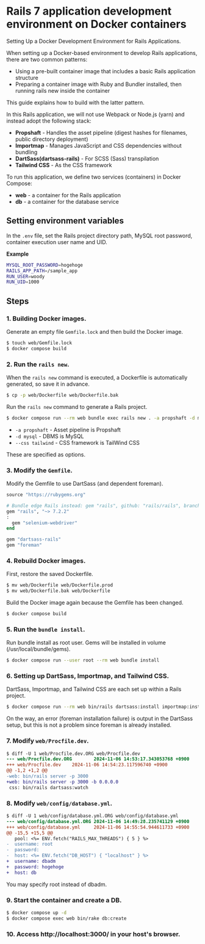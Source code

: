# Rails 7 application development environment on Docker containers

Setting Up a Docker Development Environment for Rails Applications.

When setting up a Docker-based environment to develop Rails applications, there are two common patterns:

- Using a pre-built container image that includes a basic Rails application structure
- Preparing a container image with Ruby and Bundler installed, then running rails new inside the container

This guide explains how to build with the latter pattern.

In this Rails application, we will not use Webpack or Node.js (yarn) and instead adopt the following stack:

- **Propshaft** - Handles the asset pipeline (digest hashes for filenames, public directory deployment)
- **Importmap** - Manages JavaScript and CSS dependencies without bundling
- **DartSass(dartsass-rails)** - For SCSS (Sass) transpilation
- **Tailwind CSS** - As the CSS framework

To run this application, we define two services (containers) in Docker Compose:

- **web** - a container for the Rails application
- **db** - a container for the database service 

## Setting environment variables

In the `.env` file, set the Rails project directory path, MySQL root password, container execution user name and UID.

**Example**

```bash
MYSQL_ROOT_PASSWORD=hogehoge
RAILS_APP_PATH=/sample_app
RUN_USER=woody
RUN_UID=1000
```

## Steps

### 1. Building Docker images.

Generate an empty file `Gemfile.lock` and then build the Docker image.

```bash
$ touch web/Gemfile.lock
$ docker compose build
```

### 2. Run the `rails new`.

When the `rails new` command is executed, a Dockerfile is automatically generated, so save it in advance.

```bash
$ cp -p web/Dockerfile web/Dockerfile.bak
```

Run the `rails new` command to generate a Rails project.

```bash
$ docker compose run --rm web bundle exec rails new . -a propshaft -d mysql --css tailwind --force --no-deps --skip-bundle --skip-git --skip-decrypted-diffs
```

- `-a propshaft` - Asset pipeline is Propshaft
- `-d mysql` - DBMS is MySQL
- `--css tailwind` - CSS framework is TailWind CSS

These are specified as options.

### 3. Modify the `Gemfile`. 

Modify the Gemfile to use DartSass (and dependent foreman).

```rb
source "https://rubygems.org"

# Bundle edge Rails instead: gem "rails", github: "rails/rails", branch: "main"
gem "rails", "~> 7.2.2"
:
  gem "selenium-webdriver"
end

gem "dartsass-rails"
gem "foreman"
```

### 4. Rebuild Docker images.

First, restore the saved Dockerfile.

```bash
$ mv web/Dockerfile web/Dockerfile.prod
$ mv web/Dockerfile.bak web/Dockerfile
```

Build the Docker image again because the Gemfile has been changed.

```bash
$ docker compose build
```

### 5. Run the `bundle install`.

Run bundle install as root user. Gems will be installed in volume (/usr/local/bundle/gems).

```bash
$ docker compose run --user root --rm web bundle install
```

### 6. Setting up DartSass, Importmap, and Tailwind CSS.

DartSass, Importmap, and Tailwind CSS are each set up within a Rails project.

```bash
$ docker compose run --rm web bin/rails dartsass:install importmap:install tailwindcss:install
```

On the way, an error (foreman installation failure) is output in the DartSass setup, but this is not a problem since foreman is already installed.

### 7. Modify `web/Procfile.dev`.

```diff
$ diff -U 1 web/Procfile.dev.ORG web/Procfile.dev
--- web/Procfile.dev.ORG        2024-11-06 14:53:17.343053768 +0900
+++ web/Procfile.dev    2024-11-06 14:54:23.117596740 +0900
@@ -1,2 +1,2 @@
-web: bin/rails server -p 3000
+web: bin/rails server -p 3000 -b 0.0.0.0
 css: bin/rails dartsass:watch
```

### 8. Modify `web/config/database.yml`.


```diff
$ diff -U 1 web/config/database.yml.ORG web/config/database.yml
--- web/config/database.yml.ORG 2024-11-06 14:49:28.235741129 +0900
+++ web/config/database.yml     2024-11-06 14:55:54.944611733 +0900
@@ -15,5 +15,5 @@
   pool: <%= ENV.fetch("RAILS_MAX_THREADS") { 5 } %>
-  username: root
-  password:
-  host: <%= ENV.fetch("DB_HOST") { "localhost" } %>
+  username: dbadm
+  password: hogehoge
+  host: db
````
You may specify root instead of dbadm.

### 9. Start the container and create a DB.

```bash
$ docker compose up -d
$ docker compose exec web bin/rake db:create
```

### 10. Access http://localhost:3000/ in your host's browser.

